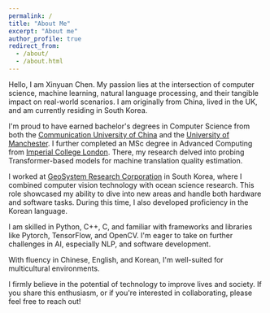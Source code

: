```yaml
---
permalink: /
title: "About Me"
excerpt: "About me"
author_profile: true
redirect_from: 
  - /about/
  - /about.html
---
```


Hello, I am Xinyuan Chen. My passion lies at the intersection of computer science, machine learning, natural language processing, and their tangible impact on real-world scenarios. I am originally from China, lived in the UK, and am currently residing in South Korea.

I'm proud to have earned bachelor's degrees in Computer Science from both the [Communication University of China](https://en.cuc.edu.cn/) and the [University of Manchester](https://www.manchester.ac.uk/). I further completed an MSc degree in Advanced Computing from [Imperial College London](https://www.imperial.ac.uk/). There, my research delved into probing Transformer-based models for machine translation quality estimation.

I worked at [GeoSystem Research Corporation](https://www.geosr.com/) in South Korea, where I combined computer vision technology with ocean science research. This role showcased my ability to dive into new areas and handle both hardware and software tasks. During this time, I also developed proficiency in the Korean language.

I am skilled in Python, C++, C, and familiar with frameworks and libraries like Pytorch, TensorFlow, and OpenCV. I'm eager to take on further challenges in AI, especially NLP, and software development.

With fluency in Chinese, English, and Korean, I'm well-suited for multicultural environments.

I firmly believe in the potential of technology to improve lives and society. If you share this enthusiasm, or if you're interested in collaborating, please feel free to reach out!
